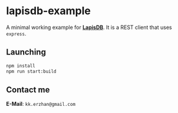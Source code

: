 # lapisdb-example

A minimal working example for [**LapisDB**](https://github.com/kekland/lapisdb). It is a REST client that uses `express`.

## Launching

```bash
npm install
npm run start:build
```

## Contact me

**E-Mail**: `kk.erzhan@gmail.com`